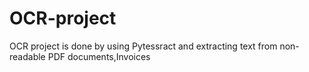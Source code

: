 # OCR-project
OCR project is done by using Pytessract and extracting text from non-readable PDF documents,Invoices
